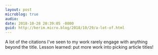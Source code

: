 ```yaml
---
layout: post
microblog: true
audio: 
date: 2018-10-28 20:39:05 -0800
guid: http://kerim.micro.blog/2018/10/29/a-lot-of.html
---
```

A lot of the citations I've seen to my work rarely engage with anything beyond the title. Lesson learned: put more work into picking article titles!
